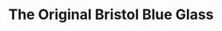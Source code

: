 ---
title: "The Original Bristol Blue Glass"
url: /bristol/the-original-bristol-blue-glass/
shop: art
---